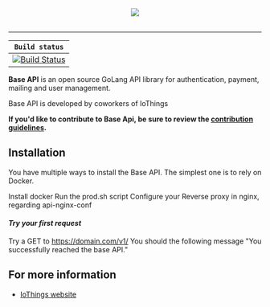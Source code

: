 
<div align="center">
  <img src="https://iothings.fr/img/iothings_w_logo_black.png"><br><br>
</div>

-----------------
**`Build status`**    | 
-------- |
[![Build Status](https://travis-ci.org/IoThingsDev/base-api.svg?branch=master)](https://travis-ci.org/IoThingsDev/base-api) | $1600

**Base API** is an open source GoLang API library for authentication, payment, mailing and user management.

Base API is developed by coworkers of IoThings

**If you'd like to contribute to Base Api, be sure to review the [contribution
guidelines](CONTRIBUTING.md).**


## Installation
You have multiple ways to install the Base API.
The simplest one is to rely on Docker.

Install docker
Run the prod.sh script
Configure your Reverse proxy in nginx, regarding api-nginx-conf	



#### *Try your first request*

Try a GET to https://domain.com/v1/
You should the following message "You successfully reached the base API."

## For more information

* [IoThings website](https://iothings.fr)

